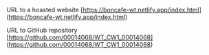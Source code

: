 URL to a hoasted website 
[https://boncafe-wt.netlify.app/index.html] (https://boncafe-wt.netlify.app/index.html)

URL to GitHub repository 
[https://github.com/00014068/WT_CW1_00014068] (https://github.com/00014068/WT_CW1_00014068)